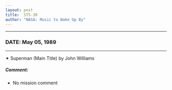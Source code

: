 ```yaml
---
layout: post
title:  STS-30
author: "NASA: Music to Wake Up By"
---
```


----
### DATE: May 05, 1989
----
✦ Superman (Main Title) by John Williams

##### Comment:
* No mission comment
